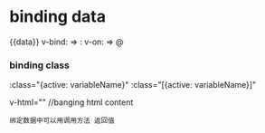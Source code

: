binding data
===
{{data}}
v-bind: => :
v-on: => @
### binding class
:class="{active: variableName}"
:class="[{active: variableName}]"

v-html="" //banging html content

    绑定数据中可以用调用方法 返回值
